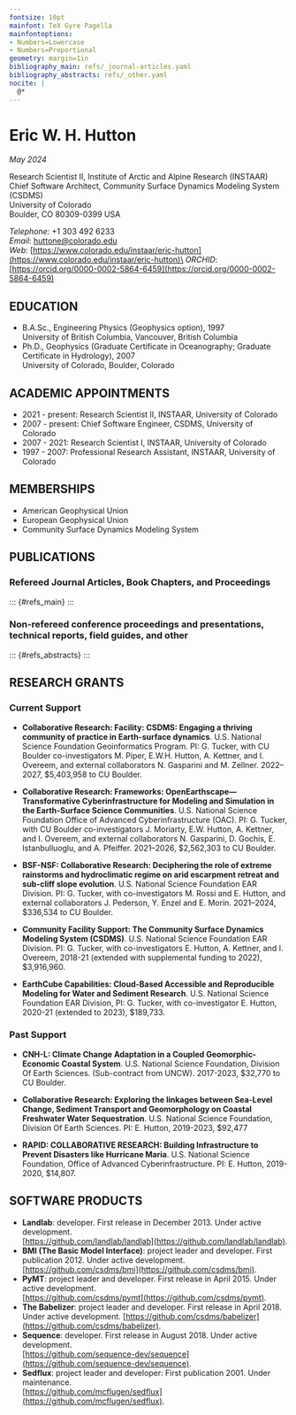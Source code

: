 ```yaml
---
fontsize: 10pt
mainfont: TeX Gyre Pagella
mainfontoptions:
- Numbers=Lowercase
- Numbers=Proportional
geometry: margin=1in
bibliography_main: refs/_journal-articles.yaml
bibliography_abstracts: refs/_other.yaml
nocite: |
  @*
---
```


# Eric W. H. Hutton

*May 2024*

Research Scientist II, Institute of Arctic and Alpine Research (INSTAAR)\
Chief Software Architect, Community Surface Dynamics Modeling System (CSDMS)\
University of Colorado\
Boulder, CO 80309-0399 USA

*Telephone*: +1 303 492 6233\
*Email*: huttone@colorado.edu\
*Web*: [https://www.colorado.edu/instaar/eric-hutton](https://www.colorado.edu/instaar/eric-hutton)\
*ORCHID*: [https://orcid.org/0000-0002-5864-6459](https://orcid.org/0000-0002-5864-6459)

## EDUCATION

*   B.A.Sc., Engineering Physics (Geophysics option), 1997\
    University of British Columbia, Vancouver, British Columbia
*   Ph.D., Geophysics (Graduate Certificate in Oceanography; Graduate
    Certificate in Hydrology), 2007\
    University of Colorado, Boulder, Colorado

## ACADEMIC APPOINTMENTS

*   2021 - present: Research Scientist II, INSTAAR, University of Colorado
*   2007 - present: Chief Software Engineer, CSDMS, University of Colorado
*   2007 - 2021: Research Scientist I, INSTAAR, University of Colorado
*   1997 - 2007: Professional Research Assistant, INSTAAR, University of Colorado


## MEMBERSHIPS

*   American Geophysical Union
*   European Geophysical Union
*   Community Surface Dynamics Modeling System


## PUBLICATIONS

### Refereed Journal Articles, Book Chapters, and Proceedings

::: {#refs_main}
:::

### Non-refereed conference proceedings and presentations, technical reports, field guides, and other

::: {#refs_abstracts}
:::


## RESEARCH GRANTS

### Current Support

*  **Collaborative Research: Facility: CSDMS: Engaging a thriving community of
   practice in Earth-surface dynamics**.
   U.S. National Science Foundation Geoinformatics Program.
   PI: G. Tucker, with CU Boulder co-investigators M. Piper, E.W.H. Hutton,
   A. Kettner, and I. Overeem, and external collaborators N. Gasparini
   and M. Zellner. 2022–2027, $5,403,958 to CU Boulder.

*  **Collaborative Research: Frameworks: OpenEarthscape—Transformative
   Cyberinfrastructure for Modeling and Simulation in the Earth-Surface Science
   Communities**.
   U.S. National Science Foundation Office of Advanced Cyberinfrastructure (OAC).
   PI: G. Tucker, with CU Boulder co-investigators J. Moriarty, E.W.
   Hutton, A. Kettner, and I. Overeem, and external collaborators N. Gasparini,
   D. Gochis, E. Istanbulluoglu, and A. Pfeiffer. 2021–2026, $2,562,303 to CU Boulder.

*  **BSF-NSF: Collaborative Research: Deciphering the role of extreme rainstorms
   and hydroclimatic regime on arid escarpment retreat and sub-cliff slope evolution**.
   U.S. National Science Foundation EAR Division.
   PI: G. Tucker, with co-investigators M. Rossi and E. Hutton, and external
   collaborators J. Pederson, Y. Enzel and E. Morin. 2021–2024, $336,534 to CU Boulder.

*  **Community Facility Support: The Community Surface Dynamics Modeling System
   (CSDMS)**.
   U.S. National Science Foundation EAR Division.
   PI: G. Tucker, with co-investigators E. Hutton, A. Kettner, and I. Overeem,
   2018-21 (extended with supplemental funding to 2022), $3,916,960.

*  **EarthCube Capabilities: Cloud-Based Accessible and Reproducible Modeling for
   Water and Sediment Research**.
   U.S. National Science Foundation EAR Division,
   PI: G. Tucker, with co-investigator E. Hutton, 2020-21 (extended to 2023), $189,733.


### Past Support

*  **CNH-L: Climate Change Adaptation in a Coupled Geomorphic-Economic Coastal
   System**.
   U.S. National Science Foundation, Division Of Earth Sciences.
   (Sub-contract from UNCW). 2017-2023, $32,770 to CU Boulder.

*  **Collaborative Research: Exploring the linkages between Sea-Level Change, Sediment
   Transport and Geomorphology on Coastal Freshwater Water Sequestration**.
   U.S. National Science Foundation, Division Of Earth Sciences.
   PI: E. Hutton, 2019-2023, $92,477

*  **RAPID: COLLABORATIVE RESEARCH: Building Infrastructure to Prevent Disasters like
   Hurricane Maria**.
   U.S. National Science Foundation, Office of Advanced Cyberinfrastructure.
   PI: E. Hutton, 2019-2020, $14,807.


## SOFTWARE PRODUCTS


*  **Landlab**: developer. First release in December 2013. Under active development.\
   [https://github.com/landlab/landlab](https://github.com/landlab/landlab).
*  **BMI (The Basic Model Interface)**: project leader and developer. First
   publication 2012. Under active development.\
   [https://github.com/csdms/bmi](https://github.com/csdms/bmi).
*  **PyMT**: project leader and developer. First release in April 2015. Under active
   development.\
   [https://github.com/csdms/pymt](https://github.com/csdms/pymt).
*  **The Babelizer**: project leader and developer. First release in April 2018.
   Under active development.
   [https://github.com/csdms/babelizer](https://github.com/csdms/babelizer).
*  **Sequence**: developer. First release in August 2018. Under active development.\
   [https://github.com/sequence-dev/sequence](https://github.com/sequence-dev/sequence).
*  **Sedflux**: project leader and developer: First publication 2001. Under maintenance.\
   [https://github.com/mcflugen/sedflux](https://github.com/mcflugen/sedflux).
